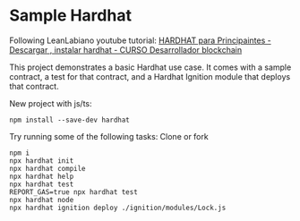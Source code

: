# Sample Hardhat 
Following LeanLabiano youtube tutorial: [HARDHAT para Principaintes - Descargar , instalar hardhat - CURSO Desarrollador blockchain ](https://youtu.be/wnLuyEc69AQ?si=QXdFHy6xfdwNJ-ki)

This project demonstrates a basic Hardhat use case. It comes with a sample contract, a test for that contract, and a Hardhat Ignition module that deploys that contract.

New project with js/ts: 
```shell 
npm install --save-dev hardhat 
```

Try running some of the following tasks:
Clone or fork
```shell
npm i
npx hardhat init
npx hardhat compile
npx hardhat help
npx hardhat test
REPORT_GAS=true npx hardhat test
npx hardhat node
npx hardhat ignition deploy ./ignition/modules/Lock.js
```
